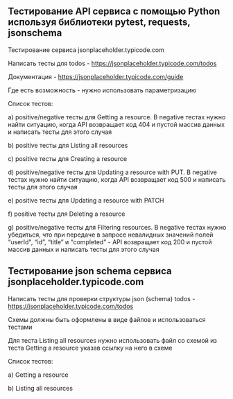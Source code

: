 ## Тестирование API сервиса с помощью Python используя библиотеки pytest, requests, jsonschema

Тестирование сервиса jsonplaceholder.typicode.com 

Написать тесты для todos - https://jsonplaceholder.typicode.com/todos 

Документация - https://jsonplaceholder.typicode.com/guide 

Где есть возможность - нужно использовать параметризацию

Список тестов:

a) positive/negative тесты для Getting a resource. В negative тестах нужно найти ситуацию, когда API возвращает код 404 и пустой массив данных и написать тесты для этого случая

b) positive тесты для Listing all resources

c) positive тесты для Creating a resource

d) positive/negative тесты для Updating a resource with PUT. В negative тестах нужно найти ситуацию, когда API возвращает код 500 и написать тесты для этого случая

e) positive тесты для Updating a resource with PATCH

f) positive тесты для Deleting a resource

g) positive/negative тесты для Filtering resources. В negative тестах нужно убедиться, что при передаче в запросе невалидных значений полей “userId", “id”, “title” и “completed” - API возвращает код 200 и пустой массив данных и написать тесты для этого случая



## Тестирование json sсhema сервиса jsonplaceholder.typicode.com 

Написать тесты для проверки структуры json (schema) todos - https://jsonplaceholder.typicode.com/todos 

Схемы должны быть оформлены в виде файлов и использоваться тестами 

Для теста Listing all resources нужно использовать файл со схемой из теста Getting a resource указав ссылку на него в схеме

Список тестов:

a) Getting a resource

b) Listing all resources